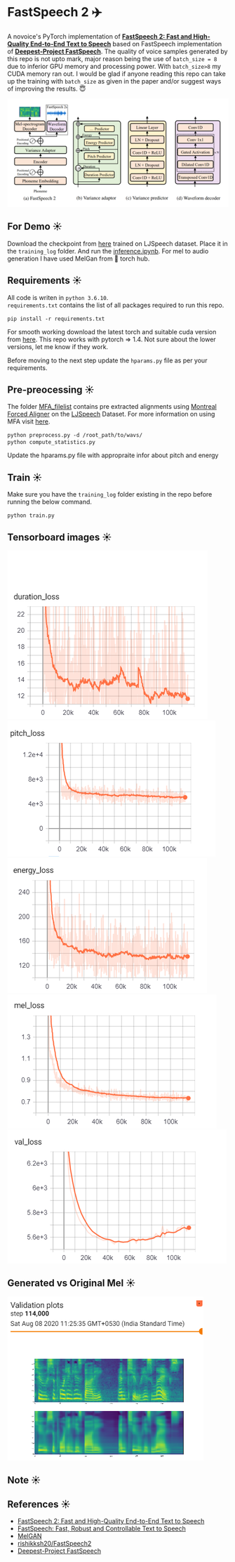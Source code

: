 # FastSpeech 2 :airplane:
A novoice's PyTorch implementation of [**FastSpeech 2: Fast and High-Quality End-to-End Text to Speech**](https://arxiv.org/abs/2006.04558) based on FastSpeech implementation of [**Deepest-Project FastSpeech**](https://github.com/Deepest-Project/FastSpeech).
The quality of voice samples generated by this repo is not upto mark, major reason being the use of `batch_size = 8` due to inferior GPU memory and processing power. With `batch_size>8` my CUDA memory ran out.
I would be glad if anyone reading this repo can take up the training with `batch_size` as given in the paper and/or suggest ways of improving the results. :innocent: 

![](./img/fastspeech2.png)  


## For Demo :sunny:  
Download the checkpoint from [here](https://drive.google.com/file/d/12jW1KivfEjv4YBs6gAZVdVWJ-muZv6CQ/view?usp=sharing) trained on LJSpeech dataset. Place it in the `training_log` folder. And run the [inference.ipynb](./inference.ipynb). For mel to audio generation I have used MelGan from :flashlight: torch hub.  

## Requirements :sunny:
All code is writen in `python 3.6.10`.  
`requirements.txt` contains the list of all packages required to run this repo.
```
pip install -r requirements.txt
```  
For smooth working download the latest torch and suitable cuda version from [here](https://pytorch.org/). This repo works with pytorch => 1.4. Not sure about the lower versions, let me know if they work.  

Before moving to the next step update the `hparams.py` file as per your requirements. 

## Pre-preocessing :sunny:
The folder [MFA_filelist](./MFA_filelist/) contains pre extracted alignments using [Montreal Forced Aligner](https://montreal-forced-aligner.readthedocs.io/en/latest/) on the [LJSpeech](https://keithito.com/LJ-Speech-Dataset/) Dataset. For more information on using MFA visit [here](https://github.com/ivanvovk/DurIAN#6-how-to-align-your-own-data). 
```
python preprocess.py -d /root_path/to/wavs/
python compute_statistics.py
```
Update the hparams.py file with appropraite infor about pitch and energy  

## Train :sunny:
Make sure you have the `training_log` folder existing in the repo before running the below command.
```
python train.py
```  

## Tensorboard images :sunny:
![](./img/duration_loss.png)
![](./img/pitch_loss.png)
![](./img/energy_loss.png)
![](./img/mel_loss.png)  
![](./img/val_loss.png)




## Generated vs Original Mel  :sunny:

![](./img/mels.png)  


## Note  :sunny:

## References  :sunny:

- [FastSpeech 2: Fast and High-Quality End-to-End Text to Speech](https://arxiv.org/abs/2006.04558)
- [FastSpeech: Fast, Robust and Controllable Text to Speech](https://arxiv.org/abs/1905.09263)
- [MelGAN](https://github.com/seungwonpark/melgan)
- [rishikksh20/FastSpeech2](https://github.com/rishikksh20/FastSpeech2)
- [Deepest-Project FastSpeech](https://github.com/Deepest-Project/FastSpeech)
